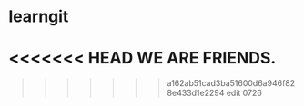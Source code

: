 # learngit
<<<<<<< HEAD
WE ARE FRIENDS.
=======
>>>>>>> a162ab51cad3ba51600d6a946f828e433d1e2294
edit 0726
